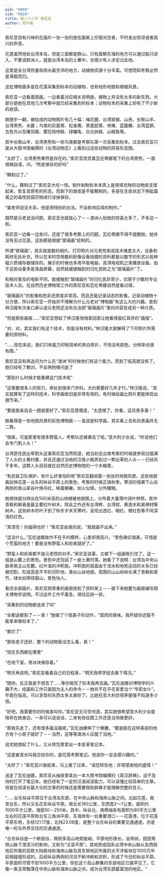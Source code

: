 ```yaml
---
aid: "0009"
zid: "0028"
title: 第二十八节 索尼亚
author: 吹牛者
---
```


索尼亚饶有兴味的在画片一张一张的放在画架上仔细浏览者，不时发出惊讶或者高兴的声音。

花莲虽然地处台湾本岛，但是三面都是群山，只有面朝东海的地方可以通过船只进入，不要说欧洲人，就是台湾本岛的土著中，也很少有人涉足过此地。

这里是全台湾热量和雨水最充沛的地方，动植物资源十分丰富。可想而知考察必然是满载而归。

这批博物画多是在花莲采集到标本的动植物，也有地形地貌和植被风景。

索尼亚一边看着图画，一边看着对应相关说明册。植物上并没有太多的新东西，大部分是她在其他几次考察中就已经采集到的标本；动物标本的采集上却有了不少新的收获。

她随手一翻，被绘成的动物图片有几十幅：梅花鹿、台湾猕猴、山羌、长鬃山羊、台湾黑熊、水鹿；鸟类的灰面鹫、松雀鹰、黑面琵鹭、帝雉、蓝腹鷴、台湾蓝鹊、五色鸟以及曙凤蝶、樱花钩吻鲑、绿蠵龟、台北树蛙、山椒鱼等。

其中长鬃山羊、台湾黑熊和一些鸟类都是考察队第一次采集到标本。过去索尼亚只是从大图书馆编撰的《台湾动物志》上看到过这些动物的简易形态图。

“太好了，台湾黑熊果然是存在的。”索尼亚欣赏着瓦伦蒂娜笔下的台湾黑熊，一面喃喃自语，问，“熊皮保存的好吗”

“鞣制过了。”

“什么，鞣制过了”索尼亚大吃一惊。制作剥制标本本质上是用填充物将动物皮支撑起来，恢复其原有的形态。而剥下的兽皮是不能鞣制的，多是在生皮状态下用砒霜膏之的毒性防腐药物进行涂抹保存。

“崔老师说没关系，他是用特别的办法。不会影响后续的制作。”

既然是元老说没问题，索尼亚也就放心了－－澳洲人给她的惊喜太多了，不多这一桩。

索尼亚一边看一边发问，还提了很多考察上的问题。瓦伦蒂娜不得不提醒她，她并没有去过花莲，这些都是根据“玻璃画”绘制的。

所谓“玻璃画”，其实就是数码相片。打印照片对元老院来说技术难度太大，设备和耗材无处补充，所以在本时空用数码影像设备拍摄的资料都是以数字的形式以各种磁介质储存器储存的，展示的时候也多用平板电脑、高清电视机之类播放设备。由于这些设备多是液晶屏幕，自然就被接触到的归化民称之为“玻璃画片”了。



和相对普及的电影不同，能接触到“玻璃画片”的归化民非常少，仅限于少数的专业技术人员。在自然历史博物馆工作的索尼亚和瓦伦蒂娜自然是看过得。

“玻璃画片”的影像和色彩还原度非常高，而且还能记录动态的影像。记录动植物十分方便，所以索尼亚一开始并不理解为什么元老对“博物画”有这么大的兴趣。直到林汉隆有次亲口承认说元老院还没有办法把“玻璃画片”里的内容变成另一种介质。

“但是那些画报……”索尼亚想起了林汉隆悄悄拿回家让她看得面红耳赤的“画报”。

“对，对，其实我们有这个技术，但是没有材料。”林汉隆大致解释了下印照片所需要的原材料。

“……现在来说，我们只有能力印制简单的黑白照片，不但没有颜色，分辨率也很有限。”

索尼亚没有再追问为什么在“澳洲”的时候他们有这个能力，而到了临高就没有了。她已经有了教训，不会再刨根问底了

“那到什么时候才能重建这门技术呢”

“这需要很多人的努力，牵扯到很多门学科。大约需要好几年才行。”林汉隆说，“其实就算有了这样的技术，科学画依旧是非常有用的。有时候绘画比照片更能体现出细节来。”

“要是能亲自去一趟就更好了。”索尼亚感慨道，“太遗憾了。你看，这风景多美！”

她看得是一张地貌风景的彩色博物画－－虽说是科学画，其实看上去和风景画并无二致。

“很美，可是那里有很多野蛮人。考察队还被袭击了呢。”意大利少女说，“听说他们会专门割人头！”

台湾原住民出草割头这事索尼亚当然知道，她当初去台南考察的时候就参观过插满了人头的土著村寨，并且还通过当地的汉族小贩弄到过一颗出草的人头－－已经风干多年。这颗人头目前就在自然历史博物馆的一个木箱里。

“有武装卫队保护，有什么好害怕的呢”索尼亚翻阅着一张张的地貌风景。这些地貌画反映花莲－台东的纵谷平原上的景色，考察的时候正值秋季。寒流的侵袭下山谷两侧的青山翠谷叶焕丹红，映着朝曦，如火似锦，分外耀眼。

她很快就分辨出在500米高的山地植被地貌图上，分布着大量落叶阔叶林带。其中青枫和枫香是最主要红叶树木，除此之外还有台湾榉、台湾棂、黄连木和臭辣材等树木。这些树木的叶子到了秋冬岁末天寒时，呈现出透红、暗红、橙红色等不同深浅的红色。

“真漂亮！你画得也好！”索尼亚由衷的说，“我就画不出来。”

“这没什么，”瓦伦迪娜故作不在乎的模样，心里却很高兴，“景色确实很美，可惜是个荒蛮的地方！要是没有野蛮人和疟疾就好了。”

“野蛮人和疟疾都不是元老院的对手。”索尼亚说着，又被下一组画吸引住了。这一组是山麓上的景色。景色中还包括了一座土著村落。她看了下说明：台湾岛中央山脉卑南主山东麓。红叶溪的冲积扇。冲积扇的扇面由于流水和地势运动的关系已经被切割，形成高低不平的河阶地，类似山谷地貌。周围的山山岭岭长满了青枫和翠竹，绿水如带绕碧山，景色怡人。

看完全部画片，索尼亚把厚重的画册放到了资料架上－－接下来她要为画册编写相关博物学说明。不过这件工作不着急，得往后排一排。

“采集到的动物都送来了吗”

“全都送都到了－－臭！”她做了个捏鼻子的动作，“腐肉的臭味。我怀疑你还能不能拿来做标本了。”

“都烂了”

“那些皮子还好，整个的动物我没怎么看，臭！”

“现在东西都在哪里”

“在地下室，用冰块保存着。”

“明天再说吧。”索尼亚看着自己的日程表，“明天我带学徒去看下情况。”

“随你。反正我是不想去了……等你做完了标本我再去画。”瓦伦迪娜对博物学的兴趣不大，绘画和工作只是因为主人的命令－－她并不在乎在家里当个“专职女仆”。毕竟在临高，可以享受的东西太多太美妙了。比她在意大利住得茅屋强不知道多少倍。

“好吧，我需要你的时候来叫你。”索尼亚无可奈何道，其实她很希望意大利少女能陪伴在她身边，一来可以说说话，二来有些绘图工作还是当场做更好。

“那我先走了，还有很多画没画呢。”瓦伦迪娜伸了个懒腰，“要是能在这样美丽的地方有个小房子就好了－－当然，这等等澳洲人征服了当地。”

说完她想起了什么，又从挎包里拿出一本皮革笔记本。

“这是崔首长叫我交给你的，是花莲考察笔记。他说你一定会感兴趣的。”

“太好了！”索尼亚兴奋起来，马上接了过来，“请您转告他：非常感谢他的盛情！”

送走了瓦伦迪娜，索尼亚从抽屉里拿出一本大图书馆编撰的《英汉辞典》，迫不及待的打开了笔记本。她已经有了一定的汉语阅读能力，可以读懂比较简单的文章。但是在阅读长篇大论的文章的时候还是需要借助辞典才能理解完整的含义。

“……台东纵谷平原位于台湾岛东部，在中央山脉和海岸山脉之间。北起花莲，南至台东，所以又名花东纵谷平原。南北长180公里，东西宽2～7公里，面积约1000平方公里，海拔50－250米。其中，纵谷北、南两端各有面积为80平方公里左右的花莲平原和台东三角洲平原，东海岸有一处重要港口－－花莲港，位于花莲平原东侧，东经121.17度，北纬23.08度，是整个台东纵谷的重要交通通道，亦是唯一的与外界交往的交通通道。

“台东纵谷是一个断层谷，两侧多高山地势陡峭，平原地形狭长，呈带状。因受两侧山脉下泄泥沙的影响，又称为“泛滥平原”。其地质成因系台湾中央山脉以及西侧地区所属的亚欧大陆板块和海岸山脉及其东侧地区所属的太平洋板块在1000万年前相碰撞形成的，后经纵谷两侧的河流不断冲刷和淤积，形成了今日的纵谷平原。平原面积尽管不到1000平方公里，但在这个高山群集的东部地区已属罕见了。它像一条玉带飘落在中央山脉和海岸山脉之间，成为台湾东部最富饶的地区。“

